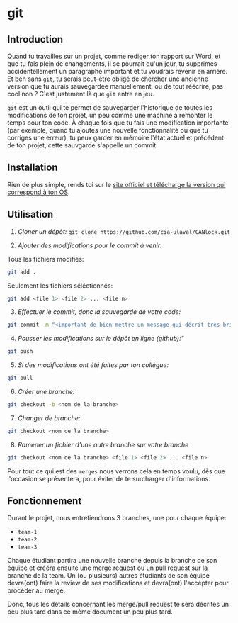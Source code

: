 # git

## Introduction

Quand tu travailles sur un projet, comme rédiger ton rapport sur Word, et que tu fais plein de changements, il se pourrait qu'un jour, tu supprimes accidentellement un paragraphe important et tu voudrais revenir en arrière. Et beh sans `git`, tu serais peut-être obligé de chercher une ancienne version que tu aurais sauvegardée manuellement, ou de tout réécrire, pas cool non ? C'est justement là que `git` entre en jeu.

`git` est un outil qui te permet de sauvegarder l'historique de toutes les modifications de ton projet, un peu comme une machine à remonter le temps pour ton code. À chaque fois que tu fais une modification importante (par exemple, quand tu ajoutes une nouvelle fonctionnalité ou que tu corriges une erreur), tu peux garder en mémoire l'état actuel et précédent de ton projet, cette sauvgarde s'appelle un commit.

## Installation

Rien de plus simple, rends toi sur le [site officiel et télécharge la version qui correspond à ton OS](https://git-scm.com/downloads).

## Utilisation

1. *Cloner un dépôt:*
`git clone https://github.com/cia-ulaval/CANlock.git`

2. *Ajouter des modifications pour le commit à venir:*

Tous les fichiers modifiés:
```sh
git add .
```

Seulement les fichiers séléctionnés:
```sh
git add <file 1> <file 2> ... <file n>
```

3. *Effectuer le commit, donc la sauvegarde de votre code:*

```sh
git commit -m "<important de bien mettre un message qui décrit très brièvement le commit>"
```

4. *Pousser les modifications sur le dépôt en ligne (github):"*

```sh
git push
```

5. *Si des modifications ont été faites par ton collègue:*

```sh
git pull
```

6. *Créer une branche:*

```sh
git checkout -b <nom de la branche>
```

7. *Changer de branche:*

```sh
git checkout <nom de la branche>
```

8. *Ramener un fichier d'une autre branche sur votre branche*

```sh
git checkout <nom de la branche> <file 1> <file 2> ... <file n>
```

Pour tout ce qui est des `merges` nous verrons cela en temps voulu, dès que l'occasion se présentera, pour éviter de te surcharger d'informations.

## Fonctionnement

Durant le projet, nous entretiendrons 3 branches, une pour chaque équipe:

- `team-1`
- `team-2`
- `team-3`

Chaque étudiant partira une nouvelle branche depuis la branche de son équipe et crééra ensuite une merge request ou un pull request sur la branche de la team.
Un (ou plusieurs) autres étudiants de son équipe devra(ont) faire la review de ses modifications et devra(ont) l'accépter pour procéder au merge.

Donc, tous les détails concernant les merge/pull request te sera décrites un peu plus tard dans ce même document un peu plus tard.
